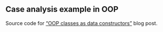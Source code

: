 ## Case analysis example in OOP

Source code for [&ldquo;OOP classes as data constructors&rdquo;](https://unicolas.github.io/blog/2023-10-13-oop-classes-as-data-constructors) blog post.

